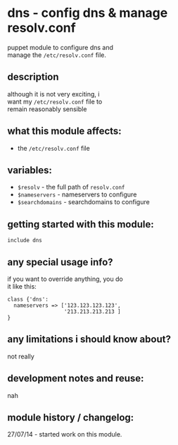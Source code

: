 dns - config dns & manage resolv.conf
=====================================

puppet module to configure dns and  
manage the `/etc/resolv.conf` file.  


description
-----------
although it is not very exciting, i   
want my `/etc/resolv.conf` file to   
remain reasonably sensible  


what this module affects:
-------------------------
  * the `/etc/resolv.conf` file


variables:
----------
  * `$resolv` - the full path of `resolv.conf`  
  * `$nameservers` - nameservers to configure
  * `$searchdomains` - searchdomains to configure


getting started with this module:
---------------------------------

```puppet
include dns
```


any special usage info?
-----------------------

if you want to override anything, you do  
it like this:

```puppet
class {'dns': 
  nameservers => ['123.123.123.123',  
                  '213.213.213.213 ]
}
```

any limitations i should know about?
------------------------------------
not really


development notes and reuse:
----------------------------
nah


module history / changelog:
---------------------------
27/07/14 - started work on this module.  
